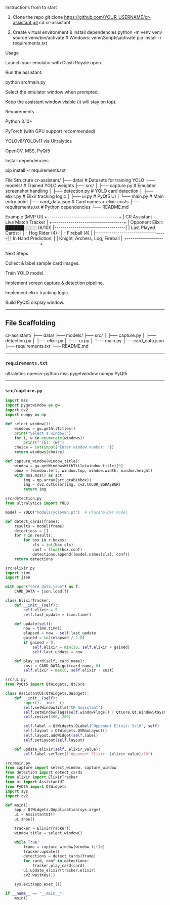 Instructions from to start

1. Clone the repo
git clone https://github.com/YOUR_USERNAME/cr-assistant.git
cd cr-assistant

2. Create virtual environment & install dependencies
python -m venv venv
source venv/bin/activate   # Windows: venv\Scripts\activate
pip install -r requirements.txt

Usage

Launch your emulator with Clash Royale open.

Run the assistant:

python src/main.py


Select the emulator window when prompted.

Keep the assistant window visible (it will stay on top).

Requirements

Python 3.10+

PyTorch (with GPU support recommended)

YOLOv8/YOLOv11 via Ultralytics

OpenCV, MSS, PyQt5

Install dependencies:

pip install -r requirements.txt

File Structure
cr-assistant/
  ├── data/              # Datasets for training YOLO
  ├── models/            # Trained YOLO weights
  ├── src/
  │   ├── capture.py     # Emulator screenshot handling
  │   ├── detection.py   # YOLO card detection
  │   ├── elixir.py      # Elixir tracking logic
  │   ├── ui.py          # PyQt5 UI
  │   └── main.py        # Main entry point
  ├── card_data.json     # Card names + elixir costs
  ├── requirements.txt   # Python dependencies
  └── README.md

Example (MVP UI)
+-----------------------------------+
| CR Assistant - Live Match Tracker |
+-----------------------------------+
| Opponent Elixir: ██████░░░░ (6/10)|
|-----------------------------------|
| Last Played Cards:                |
|  - Hog Rider (4)                  |
|  - Fireball (4)                   |
|-----------------------------------|
| In Hand Prediction:               |
|  Knight, Archers, Log, Fireball   |
+-----------------------------------+

Next Steps

 Collect & label sample card images.

 Train YOLO model.

 Implement screen capture & detection pipeline.

 Implement elixir tracking logic.

 Build PyQt5 display window.


---

## **File Scaffolding**


cr-assistant/
├── data/
├── models/
├── src/
│ ├── capture.py
│ ├── detection.py
│ ├── elixir.py
│ ├── ui.py
│ └── main.py
├── card_data.json
├── requirements.txt
└── README.md


---

### **`requirements.txt`**


ultralytics
opencv-python
mss
pygetwindow
numpy
PyQt5


---

### **`src/capture.py`**
```python
import mss
import pygetwindow as gw
import cv2
import numpy as np

def select_window():
    windows = gw.getAllTitles()
    print("Select a window:")
    for i, w in enumerate(windows):
        print(f"{i}: {w}")
    choice = int(input("Enter window number: "))
    return windows[choice]

def capture_window(window_title):
    window = gw.getWindowsWithTitle(window_title)[0]
    bbox = (window.left, window.top, window.width, window.height)
    with mss.mss() as sct:
        img = np.array(sct.grab(bbox))
        img = cv2.cvtColor(img, cv2.COLOR_BGRA2BGR)
        return img

src/detection.py
from ultralytics import YOLO

model = YOLO("models/yolov8n.pt")  # Placeholder model

def detect_cards(frame):
    results = model(frame)
    detections = []
    for r in results:
        for box in r.boxes:
            cls = int(box.cls)
            conf = float(box.conf)
            detections.append((model.names[cls], conf))
    return detections

src/elixir.py
import time
import json

with open("card_data.json") as f:
    CARD_DATA = json.load(f)

class ElixirTracker:
    def __init__(self):
        self.elixir = 5
        self.last_update = time.time()

    def update(self):
        now = time.time()
        elapsed = now - self.last_update
        gained = int(elapsed / 2.8)
        if gained > 0:
            self.elixir = min(10, self.elixir + gained)
            self.last_update = now

    def play_card(self, card_name):
        cost = CARD_DATA.get(card_name, 0)
        self.elixir = max(0, self.elixir - cost)

src/ui.py
from PyQt5 import QtWidgets, QtCore

class AssistantUI(QtWidgets.QWidget):
    def __init__(self):
        super().__init__()
        self.setWindowTitle("CR Assistant")
        self.setWindowFlags(self.windowFlags() | QtCore.Qt.WindowStaysOnTopHint)
        self.resize(300, 200)

        self.label = QtWidgets.QLabel("Opponent Elixir: 5/10", self)
        self.layout = QtWidgets.QVBoxLayout()
        self.layout.addWidget(self.label)
        self.setLayout(self.layout)

    def update_elixir(self, elixir_value):
        self.label.setText(f"Opponent Elixir: {elixir_value}/10")

src/main.py
from capture import select_window, capture_window
from detection import detect_cards
from elixir import ElixirTracker
from ui import AssistantUI
from PyQt5 import QtWidgets
import sys
import cv2

def main():
    app = QtWidgets.QApplication(sys.argv)
    ui = AssistantUI()
    ui.show()

    tracker = ElixirTracker()
    window_title = select_window()

    while True:
        frame = capture_window(window_title)
        tracker.update()
        detections = detect_cards(frame)
        for card, conf in detections:
            tracker.play_card(card)
        ui.update_elixir(tracker.elixir)
        cv2.waitKey(1)

    sys.exit(app.exec_())

if __name__ == "__main__":
    main()